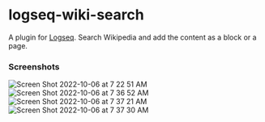 # logseq-wiki-search

A plugin for [Logseq](https://logseq.com/). Search Wikipedia and add the content as a block or a page.

### Screenshots
![Screen Shot 2022-10-06 at 7 22 51 AM](https://user-images.githubusercontent.com/59225760/194188275-fd993335-a68a-4b67-9d70-a39b200f49f0.jpg)
![Screen Shot 2022-10-06 at 7 36 52 AM](https://user-images.githubusercontent.com/59225760/194188282-95499fb9-1314-4de4-9477-0dc3dc57fb0d.jpg)
![Screen Shot 2022-10-06 at 7 37 21 AM](https://user-images.githubusercontent.com/59225760/194188286-08909a93-6182-434f-8ba3-dc4744bb028b.jpg)
![Screen Shot 2022-10-06 at 7 37 30 AM](https://user-images.githubusercontent.com/59225760/194188294-d8a7bf9b-1c67-47ac-88cd-a5c7f9058066.jpg)
